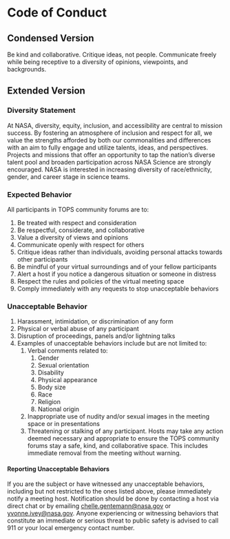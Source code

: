 # Code of Conduct

## Condensed Version

Be kind and collaborative. Critique ideas, not people. Communicate freely while being receptive to a diversity of opinions, viewpoints, and backgrounds.

## Extended Version

### Diversity Statement

At NASA, diversity, equity, inclusion, and accessibility are central to mission success. By fostering an atmosphere of inclusion and respect for all, we value the strengths afforded by both our commonalities and differences with an aim to fully engage and utilize talents, ideas, and perspectives. Projects and missions that offer an opportunity to tap the nation’s diverse talent pool and broaden participation across NASA Science are strongly encouraged. NASA is interested in increasing diversity of race/ethnicity, gender, and career stage in science teams.

### Expected Behavior

All participants in TOPS community forums are to:
1. Be treated with respect and consideration
2. Be respectful, considerate, and collaborative
3. Value a diversity of views and opinions
4. Communicate openly with respect for others
5. Critique ideas rather than individuals, avoiding personal attacks towards other participants
6. Be mindful of your virtual surroundings and of your fellow participants
7. Alert a host if you notice a dangerous situation or someone in distress
8. Respect the rules and policies of the virtual meeting space
9. Comply immediately with any requests to stop unacceptable behaviors

### Unacceptable Behavior

1. Harassment, intimidation, or discrimination of any form
2. Physical or verbal abuse of any participant
3. Disruption of proceedings, panels and/or lightning talks
4. Examples of unacceptable behaviors include but are not limited to:
    1.  Verbal comments related to:
        1.  Gender
        2.  Sexual orientation
        3.  Disability
        4.  Physical appearance
        5.  Body size
        6.  Race
        7.  Religion
        8.  National origin
    2.  Inappropriate use of nudity and/or sexual images in the meeting space or in presentations
    3.  Threatening or stalking of any participant.
Hosts may take any action deemed necessary and appropriate to ensure the TOPS community forums stay a safe, kind, and collaborative space. 
This includes immediate removal from the meeting 
without warning.

#### Reporting Unacceptable Behaviors
If you are the subject or have witnessed any unacceptable behaviors, including but not restricted to the ones listed above, please 
immediately notify a meeting host. Notification should be done by contacting a host via direct chat or by emailing <chelle.gentemann@nasa.gov> 
or <yvonne.ivey@nasa.gov>. Anyone experiencing or witnessing behaviors that constitute an immediate or serious threat to public safety is advised to call 911 or your local emergency contact number.